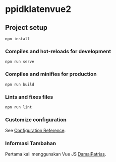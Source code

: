 # ppidklatenvue2

## Project setup
```
npm install
```

### Compiles and hot-reloads for development
```
npm run serve
```

### Compiles and minifies for production
```
npm run build
```

### Lints and fixes files
```
npm run lint
```

### Customize configuration
See [Configuration Reference](https://cli.vuejs.org/config/).

### Informasi Tambahan
Pertama kali menggunakan Vue JS [DamaiPatrias](https://github.com/DamaiPatrias). 
